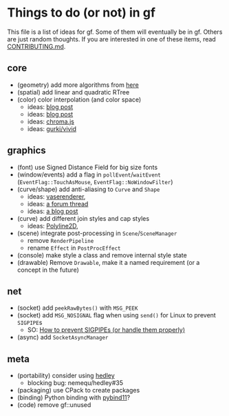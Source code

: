 # Things to do (or not) in gf

This file is a list of ideas for gf. Some of them will eventually be in gf. Others are just random thoughts. If you are interested in one of these items, read [CONTRIBUTING.md](CONTRIBUTING.md).

## core

- (geometry) add more algorithms from [here](http://geomalgorithms.com/algorithms.html)
- (spatial) add linear and quadratic RTree
- (color) color interpolation (and color space)
  - ideas: [blog post](https://howaboutanorange.com/blog/2011/08/10/color_interpolation/)
  - ideas: [blog post](https://www.alanzucconi.com/2016/01/06/colour-interpolation/)
  - ideas: [chroma.js](https://github.com/gka/chroma.js)
  - ideas: [gurki/vivid](https://github.com/gurki/vivid)

## graphics

- (font) use Signed Distance Field for big size fonts
- (window/events) add a flag in `pollEvent`/`waitEvent` (`EventFlag::TouchAsMouse`, `EventFlag::NoWindowFilter`)
- (curve/shape) add anti-aliasing to `Curve` and `Shape`
  - ideas: [vaserenderer](https://github.com/tyt2y3/vaserenderer),
  - ideas: [a forum thread](https://forum.libcinder.org/topic/smooth-thick-lines-using-geometry-shader#23286000001269127)
  - ideas: [a blog post](https://blog.mapbox.com/drawing-antialiased-lines-with-opengl-8766f34192dc)
- (curve) add different join styles and cap styles
  - ideas: [Polyline2D](https://github.com/CrushedPixel/Polyline2D),
- (scene) integrate post-processing in `Scene`/`SceneManager`
  - remove `RenderPipeline`
  - rename `Effect` in `PostProcEffect`
- (console) make style a class and remove internal style state
- (drawable) Remove `Drawable`, make it a named requirement (or a concept in the future)

## net

- (socket) add `peekRawBytes()` with `MSG_PEEK`
- (socket) add `MSG_NOSIGNAL` flag when using `send()` for Linux to prevent `SIGPIPE`s
  - SO: [How to prevent SIGPIPEs (or handle them properly)](https://stackoverflow.com/questions/108183/how-to-prevent-sigpipes-or-handle-them-properly)
- (async) add `SocketAsyncManager`

## meta

- (portability) consider using [hedley](https://nemequ.github.io/hedley/)
  - blocking bug: nemequ/hedley#35
- (packaging) use CPack to create packages
- (binding) Python binding with [pybind11](https://github.com/pybind/pybind11)?
- (code) remove gf::unused

